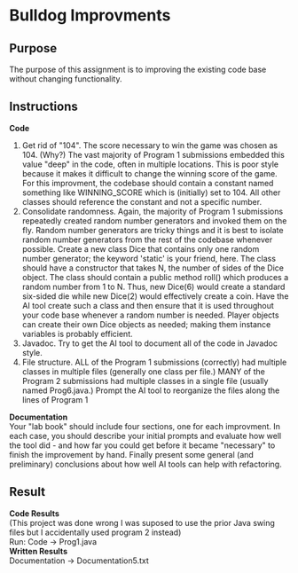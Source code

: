 # Bulldog Improvments

## Purpose 
The purpose of this assignment is to improving the existing code base without changing functionality. 

## Instructions 
**Code**
1. Get rid of "104". The score necessary to win the game was chosen as 104. (Why?) The vast majority of Program 1 submissions embedded this value "deep" in the code, often in multiple locations. This is poor style because it makes it difficult to change the winning score of the game. For this improvment, the codebase should contain a constant named something like WINNING_SCORE which is (initially) set to 104. All other classes should reference the constant and not a specific number.
2. Consolidate randomness. Again, the majority of Program 1 submissions repeatedly created random number generators and invoked them on the fly. Random number generators are tricky things and it is best to isolate random number generators from the rest of the codebase whenever possible. Create a new class Dice that contains only one random number generator; the keyword 'static' is your friend, here. The class should have a constructor that takes N, the number of sides of the Dice object. The class should contain a public method roll() which produces a random number from 1 to N. Thus, new Dice(6) would create a standard six-sided die while new Dice(2) would effectively create a coin. Have the AI tool create such a class and then ensure that it is used throughout your code base whenever a random number is needed. Player objects can create their own Dice objects as needed; making them instance variables is probably efficient.
3. Javadoc. Try to get the AI tool to document all of the code in Javadoc style.
4. File structure. ALL of the Program 1 submissions (correctly) had multiple classes in multiple files (generally one class per file.) MANY of the Program 2 submissions had multiple classes in a single file (usually named Prog6.java.) Prompt the AI tool to reorganize the files along the lines of Program 1  
  
**Documentation**  
Your "lab book" should include four sections, one for each improvment. In each case, you should describe your initial prompts and evaluate how well the tool did - and how far you could get before it became "necessary" to finish the improvement by hand. Finally present some general (and preliminary) conclusions about how well AI tools can help with refactoring.


## Result
**Code Results**  
(This project was done wrong I was suposed to use the prior Java swing files but I accidentally used program 2 instead)  
Run: Code -> Prog1.java  
**Written Results**  
Documentation -> Documentation5.txt 






